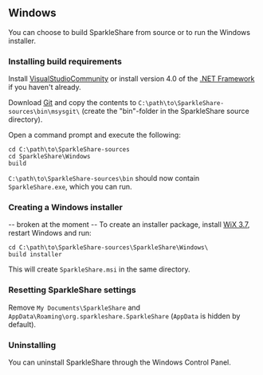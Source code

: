 ## Windows
You can choose to build SparkleShare from source or to run the Windows installer.


### Installing build requirements

Install [VisualStudioCommunity](https://visualstudio.microsoft.com/de/vs/community/)
or install version 4.0 of the [.NET Framework](http://www.microsoft.com/download/en/details.aspx?id=17851) if you haven't already.

Download [Git](https://github.com/desktop/dugite-native/releases/download/v2.16.2/dugite-native-v2.16.2-win32-119.tar.gz) and copy the contents to `C:\path\to\SparkleShare-sources\bin\msysgit\` (create the "bin"-folder in the SparkleShare source directory).

Open a command prompt and execute the following:

```
cd C:\path\to\SparkleShare-sources
cd SparkleShare\Windows
build
```

`C:\path\to\SparkleShare-sources\bin` should now contain `SparkleShare.exe`, which you can run.


### Creating a Windows installer
-- broken at the moment --
To create an installer package, install [WiX 3.7](http://wix.codeplex.com/releases/view/99514), restart Windows and run:

```
cd C:\path\to\SparkleShare-sources\SparkleShare\Windows\
build installer
```

This will create `SparkleShare.msi` in the same directory.


### Resetting SparkleShare settings

Remove `My Documents\SparkleShare` and `AppData\Roaming\org.sparkleshare.SparkleShare` (`AppData` is hidden by default).


### Uninstalling

You can uninstall SparkleShare through the Windows Control Panel.
